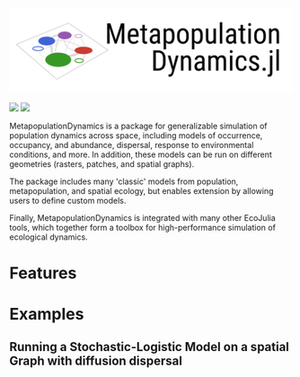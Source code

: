 
![](./docs/src/assets/mpd_header.png)

[![](https://img.shields.io/badge/docs-stable-blue.svg)](https://ecojulia.github.io/MetapopulationDynamics.jl/stable)
[![](https://img.shields.io/badge/docs-dev-blue.svg)](https://ecojulia.github.io/MetapopulationDynamics.jl/dev)

MetapopulationDynamics is a package for generalizable simulation of
population dynamics across space, including models of occurrence,
occupancy, and abundance, dispersal, response to environmental
conditions, and more. In addition, these models can be run on
different geometries (rasters, patches, and spatial graphs).

The package includes many 'classic' models from population,
metapopulation, and spatial ecology, but enables extension by allowing
users to define custom models.

Finally, MetapopulationDynamics is integrated with many other EcoJulia
tools, which together form a toolbox for high-performance simulation of ecological dynamics. 

# Features



# Examples

## Running a Stochastic-Logistic Model on a spatial Graph with diffusion dispersal
